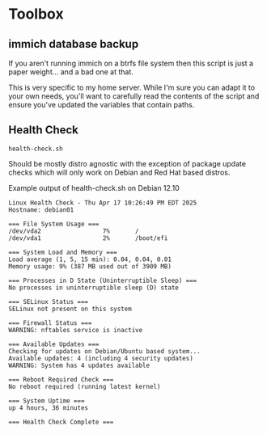 # Toolbox

## immich database backup

If you aren't running immich on a btrfs file system then this script is just a paper weight... and a bad one at that.

This is very specific to my home server. While I'm sure you can adapt it to your own needs, you'll want to carefully
read the contents of the script and ensure you've updated the variables that contain paths.



## Health Check
`health-check.sh`

Should be mostly distro agnostic with the exception of package update checks which will only work on Debian and Red Hat based distros.


Example output of health-check.sh on Debian 12.10

```
Linux Health Check - Thu Apr 17 10:26:49 PM EDT 2025
Hostname: debian01

=== File System Usage ===
/dev/vda2                 7%       /
/dev/vda1                 2%       /boot/efi

=== System Load and Memory ===
Load average (1, 5, 15 min): 0.04, 0.04, 0.01
Memory usage: 9% (387 MB used out of 3909 MB)

=== Processes in D State (Uninterruptible Sleep) ===
No processes in uninterruptible sleep (D) state

=== SELinux Status ===
SELinux not present on this system

=== Firewall Status ===
WARNING: nftables service is inactive

=== Available Updates ===
Checking for updates on Debian/Ubuntu based system...
Available updates: 4 (including 4 security updates)
WARNING: System has 4 updates available

=== Reboot Required Check ===
No reboot required (running latest kernel)

=== System Uptime ===
up 4 hours, 36 minutes

=== Health Check Complete ===
```
